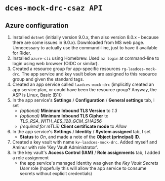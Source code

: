 # `dces-mock-drc-csaz API`

## Azure configuration

1. Installed `dotnet` (initially version 9.0.x, then also version 8.0.x - because there are some issues in 9.0.x).
   Downloaded from MS web page. Unnecessary to actually use the command-line, just to have it available for Rider.
2. Installed `azure-cli` using Homebrew. Used `az login` at command-line to login using web browser (OIDC or similar).
3. Created a resource group for app-specific resources `rg-laadces-mock-drc`. The app service and key vault below are
   assigned to this resource group and given the standard tags.
4. Created an app service called `laadces-mock-drc` (implicitly created an app service plan, or could have been the
   resource group? Anyway, the ASP is Linux, Basic (B1))
5. In the app service's **Settings** / **Configuration** / **General settings** tab, I set
   - _(optional)_ **Minimum Inbound TLS Version** to _1.3_
   - _(optional)_ **Minimum Inbound TLS Cipher** to _TLS_RSA_WITH_AES_128_GCM_SHA256_
   - _(required for mTLS)_ **Client certificate mode** to _Allow_
6. In the app service's **Settings** / **Identity** / **System assigned** tab, I set
   - **Status** to _On_, and made a note of the **Object (principal) ID**.
7. Created a key vault with name `kv-laadces-mock-drc`. Added myself and Aminur with role 'Key Vault Administrator'.
8. In the key vault's **Access Control (IAM)** / **Role assignments** tab, I added a role assignment
   - the app service's managed identity was given the _Key Vault Secrets User_ role (hopefully this will allow the app
     service to consume secrets without explicit credentials)
